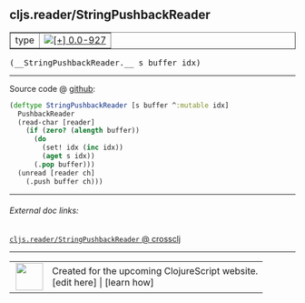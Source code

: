 ## cljs.reader/StringPushbackReader



 <table border="1">
<tr>
<td>type</td>
<td><a href="https://github.com/cljsinfo/cljs-api-docs/tree/0.0-927"><img valign="middle" alt="[+] 0.0-927" title="Added in 0.0-927" src="https://img.shields.io/badge/+-0.0--927-lightgrey.svg"></a> </td>
</tr>
</table>


 <samp>
(__StringPushbackReader.__ s buffer idx)<br>
</samp>

---







Source code @ [github](https://github.com/clojure/clojurescript/blob/r2760/src/cljs/cljs/reader.cljs#L18-L27):

```clj
(deftype StringPushbackReader [s buffer ^:mutable idx]
  PushbackReader
  (read-char [reader]
    (if (zero? (alength buffer))
      (do
        (set! idx (inc idx))
        (aget s idx))
      (.pop buffer)))
  (unread [reader ch]
    (.push buffer ch)))
```

<!--
Repo - tag - source tree - lines:

 <pre>
clojurescript @ r2760
└── src
    └── cljs
        └── cljs
            └── <ins>[reader.cljs:18-27](https://github.com/clojure/clojurescript/blob/r2760/src/cljs/cljs/reader.cljs#L18-L27)</ins>
</pre>

-->

---



###### External doc links:

[`cljs.reader/StringPushbackReader` @ crossclj](http://crossclj.info/fun/cljs.reader.cljs/StringPushbackReader.html)<br>

---

 <table>
<tr><td>
<img valign="middle" align="right" width="48px" src="http://i.imgur.com/Hi20huC.png">
</td><td>
Created for the upcoming ClojureScript website.<br>
[edit here] | [learn how]
</td></tr></table>

[edit here]:https://github.com/cljsinfo/cljs-api-docs/blob/master/cljsdoc/cljs.reader/StringPushbackReader.cljsdoc
[learn how]:https://github.com/cljsinfo/cljs-api-docs/wiki/cljsdoc-files

<!--

This information was too distracting to show to readers, but I'll leave it
commented here since it is helpful to:

- pretty-print the data used to generate this document
- and show how to retrieve that data



The API data for this symbol:

```clj
{:ns "cljs.reader",
 :name "StringPushbackReader",
 :type "type",
 :signature ["[s buffer idx]"],
 :source {:code "(deftype StringPushbackReader [s buffer ^:mutable idx]\n  PushbackReader\n  (read-char [reader]\n    (if (zero? (alength buffer))\n      (do\n        (set! idx (inc idx))\n        (aget s idx))\n      (.pop buffer)))\n  (unread [reader ch]\n    (.push buffer ch)))",
          :title "Source code",
          :repo "clojurescript",
          :tag "r2760",
          :filename "src/cljs/cljs/reader.cljs",
          :lines [18 27]},
 :full-name "cljs.reader/StringPushbackReader",
 :full-name-encode "cljs.reader/StringPushbackReader",
 :history [["+" "0.0-927"]]}

```

Retrieve the API data for this symbol:

```clj
;; from Clojure REPL
(require '[clojure.edn :as edn])
(-> (slurp "https://raw.githubusercontent.com/cljsinfo/cljs-api-docs/catalog/cljs-api.edn")
    (edn/read-string)
    (get-in [:symbols "cljs.reader/StringPushbackReader"]))
```

-->
